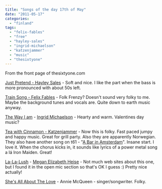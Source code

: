 ```yaml
---
title: "Songs of the day 17th of May"
date: "2011-05-17"
categories: 
  - "finland"
tags: 
  - "felix-fables"
  - "free"
  - "hayley-sales"
  - "ingrid-michaelson"
  - "katzenjammer"
  - "music"
  - "thesixtyone"
---
```


From the front page of thesixtyone.com

[Just Pretend - Hayley Sales](http://social.entertainment.msn.com/music/blogs/reverb-blogpost.aspx?post=3fe61693-6d40-47c2-aa49-ee84becaa68f "their blog") - Soft and nice. I like the part when the bass is more pronounced with about 50s left.

[Train Song - Felix Fables](www.thesixtyone.com/s/vCKljmw6g1B/ "latest update April 2011") - Folk Frenzy? Doesn't sound very folky to me. Maybe the background tunes and vocals are. Quite down to earth music anyway.

[The Way I am](http://www.youtube.com/watch?v=jJOzdLwvTHA "youtube the song") - [Ingrid Michaelson](https://twitter.com/#!/ingridmusic "on twitter") - Hearty and warm. Valentines day music?

[Tea with Cinnamon - Katzenjammer](http://katzenjammer.com "norwegian??") - Now this is folky. Fast paced jumpy and happy music. Great for grill party. Also they are apparently Norwegian. They also have another song on t61 - "[A Bar in Amsterdam](http://www.thesixtyone.com/#/s/Os10FyXu2Dp/ "on t61")". Insane start. I love it. When the chorus kicks in, it sounds like lyrics of a power metal song a lá Iron Maiden. Great!

[La-La-Lush](http://www.thesixtyone.com/s/Kgvu1eiXlUi/ "on t61") - [Megan Elizabeth Heise](http://www.myspace.com/meganheise "on myspace") - Not much web sites about this one, but I found it in the open mic section so that's OK I guess :) Pretty nice actually!

[She's All About The Love](http://www.thesixtyone.com/s/fze1pORcq7F/ "on t61") - Annie McQueen - singer/songwriter. Folky.
